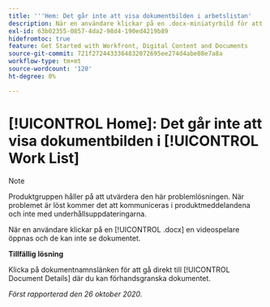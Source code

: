 ```yaml
---
title: '''Hem: Det går inte att visa dokumentbilden i arbetslistan'
description: När en användare klickar på en .docx-miniatyrbild för att visa en förhandsgranskning av dokumentet öppnas en videospelare som inte kan se dokumentet.
exl-id: 63b02355-0857-4da2-98d4-190ed4219b89
hidefromtoc: true
feature: Get Started with Workfront, Digital Content and Documents
source-git-commit: 721f2724433364832072695ee274d4abe08e7a8a
workflow-type: tm+mt
source-wordcount: '120'
ht-degree: 0%

---
```


# [!UICONTROL Home]: Det går inte att visa dokumentbilden i [!UICONTROL Work List]

<!--Article created by request-->

>[!NOTE]
>
>Produktgruppen håller på att utvärdera den här problemlösningen. När problemet är löst kommer det att kommuniceras i produktmeddelandena och inte med underhållsuppdateringarna.

När en användare klickar på en [!UICONTROL .docx] en videospelare öppnas och de kan inte se dokumentet.

**Tillfällig lösning**

Klicka på dokumentnamnslänken för att gå direkt till [!UICONTROL Document Details] där du kan förhandsgranska dokumentet.

_Först rapporterad den 26 oktober 2020._
